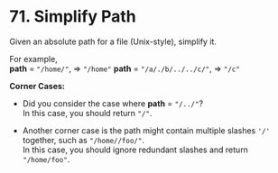 # 71. Simplify Path 

Given an absolute path for a file (Unix-style), simplify it.

For example,    
**path** = `"/home/"`, => `"/home"`
**path** = `"/a/./b/../../c/"`, => `"/c"`

**Corner Cases:**

- Did you consider the case where **path** = `"/../"`?  
  In this case, you should return `"/"`.

- Another corner case is the path might contain multiple slashes `'/'` together, such as `"/home//foo/"`.   
  In this case, you should ignore redundant slashes and return `"/home/foo"`.